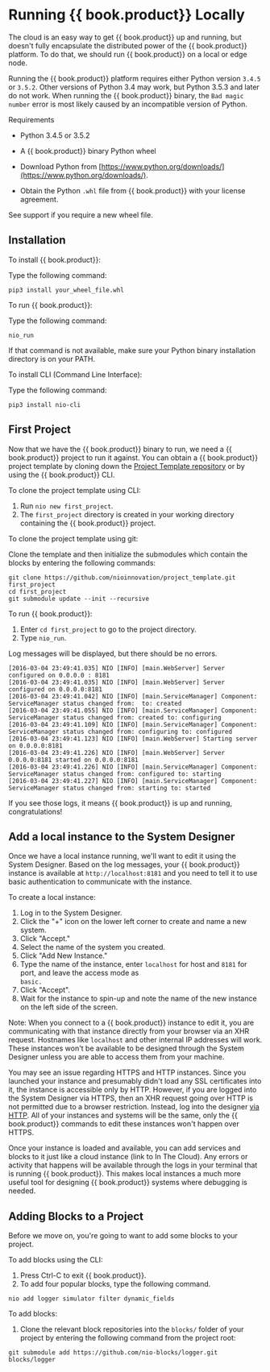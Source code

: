 # Running {{ book.product}} Locally

The cloud is an easy way to get {{ book.product}} up and running, but doesn't fully encapsulate the distributed power of the {{ book.product}} platform. To do that, we should run {{ book.product}} on a local or edge node.

Running the {{ book.product}} platform requires either Python version `3.4.5` or `3.5.2`. Other versions of Python 3.4 may work, but Python 3.5.3 and later do not work. When running the {{ book.product}} binary, the `Bad magic number` error is most likely caused by an incompatible version of Python.

Requirements

* Python 3.4.5 or 3.5.2
* A {{ book.product}} binary Python wheel

* Download Python from [https://www.python.org/downloads/](https://www.python.org/downloads/).

* Obtain the Python `.whl` file from {{ book.product}} with your license agreement.

See support if you require a new wheel file.

## Installation

To install {{ book.product}}:

Type the following command:

```
pip3 install your_wheel_file.whl
```

To run {{ book.product}}:

Type the following command:

`nio_run`

If that command is not available, make sure your Python binary installation directory is on your PATH.

To install CLI \(Command Line Interface\):

Type the following command:

```
pip3 install nio-cli
```

## First Project

Now that we have the {{ book.product}} binary to run, we need a {{ book.product}} project to run it against. You can obtain a {{ book.product}} project template by cloning down the [Project Template repository](https://github.com/nioinnovation/project_template) or by using the {{ book.product}} CLI.

To clone the project template using CLI:

1. Run `nio new first_project`.
2. The `first_project` directory is created in your working directory containing the {{ book.product}} project.

To clone the project template using git:

Clone the template and then initialize the submodules which contain the blocks by entering the following commands:

```
git clone https://github.com/nioinnovation/project_template.git first_project
cd first_project
git submodule update --init --recursive
```

To run {{ book.product}}:

1. Enter `cd first_project` to go to the project directory.
2. Type `nio_run`.

Log messages will be displayed, but there should be no errors.

```
[2016-03-04 23:49:41.035] NIO [INFO] [main.WebServer] Server configured on 0.0.0.0 : 8181
[2016-03-04 23:49:41.035] NIO [INFO] [main.WebServer] Server configured on 0.0.0.0:8181
[2016-03-04 23:49:41.042] NIO [INFO] [main.ServiceManager] Component: ServiceManager status changed from:  to: created
[2016-03-04 23:49:41.055] NIO [INFO] [main.ServiceManager] Component: ServiceManager status changed from: created to: configuring
[2016-03-04 23:49:41.109] NIO [INFO] [main.ServiceManager] Component: ServiceManager status changed from: configuring to: configured
[2016-03-04 23:49:41.123] NIO [INFO] [main.WebServer] Starting server on 0.0.0.0:8181
[2016-03-04 23:49:41.226] NIO [INFO] [main.WebServer] Server 0.0.0.0:8181 started on 0.0.0.0:8181
[2016-03-04 23:49:41.226] NIO [INFO] [main.ServiceManager] Component: ServiceManager status changed from: configured to: starting
[2016-03-04 23:49:41.227] NIO [INFO] [main.ServiceManager] Component: ServiceManager status changed from: starting to: started
```

If you see those logs, it means {{ book.product}} is up and running, congratulations!

## Add a local instance to the System Designer

Once we have a local instance running, we'll want to edit it using the System Designer. Based on the log messages, your {{ book.product}} instance is available at `http://localhost:8181` and you need to tell it to use basic authentication to communicate with the instance.

To create a local instance:

1. Log in to the System Designer.
2. Click the "+" icon on the lower left corner to create and name a new system.
3. Click "Accept."
4. Select the name of the system you created.
5. Click "Add New Instance."
6. Type the name of the instance, enter  `localhost` for host and `8181` for port, and leave the access mode as  
   `basic.`
7. Click "Accept".
8. Wait for the instance to spin-up and note the name of the new instance on the left side of the screen.

Note: When you connect to a {{ book.product}} instance to edit it, you are communicating with that instance directly from your browser via an XHR request. Hostnames like `localhost` and other internal IP addresses will work. These instances won't be available to be designed through the System Designer unless you are able to access them from your machine.

You may see an issue regarding HTTPS and HTTP instances. Since you launched your instance and presumably didn't load any SSL certificates into it, the instance is accessible only by HTTP. However, if you are logged into the System Designer via HTTPS, then an XHR request going over HTTP is not permitted due to a browser restriction. Instead, log into the designer [via HTTP](http://designer.n.io). All of your instances and systems will be the same, only the {{ book.product}} commands to edit these instances won't happen over HTTPS.

Once your instance is loaded and available, you can add services and blocks to it just like a cloud instance \(link to In The Cloud\). Any errors or activity that happens will be available through the logs in your terminal that is running {{ book.product}}. This makes local instances a much more useful tool for designing {{ book.product}} systems where debugging is needed.

## Adding Blocks to a Project

Before we move on, you're going to want to add some blocks to your project.

To add blocks using the CLI:

1. Press Ctrl-C to exit {{ book.product}}.
2. To add four popular blocks, type the following command.

```
nio add logger simulator filter dynamic_fields
```

To add blocks:

1. Clone the relevant block repositories into the `blocks/` folder of your project by entering the following command from the project root:

```
git submodule add https://github.com/nio-blocks/logger.git blocks/logger
```
